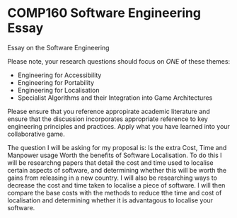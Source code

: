 # COMP160 Software Engineering Essay
Essay on the Software Engineering

Please note, your research questions should focus on *ONE* of these themes:

* Engineering for Accessibility
* Engineering for Portability
* Engineering for Localisation
* Specialist Algorithms and their Integration into Game Architectures

Please ensure that you reference appropirate academic literature and ensure that the discussion incorporates appropriate reference to key engineering principles and practices. Apply what you have learned into your collaborative game.

The question I will be asking for my proposal is: Is the extra Cost, Time and Manpower usage Worth the benefits of Software Localisation.
To do this I will be researchng papers that detail the cost and time used to localise certain aspects of software, and determining whether this will be worth the gains from releasing in a new country. I will also be researching ways to decrease the cost and time taken to localise a piece of software. I will then compare the base costs with the methods to reduce tthe time and cost of localisation and determining whether it is advantagous to localise your software.

